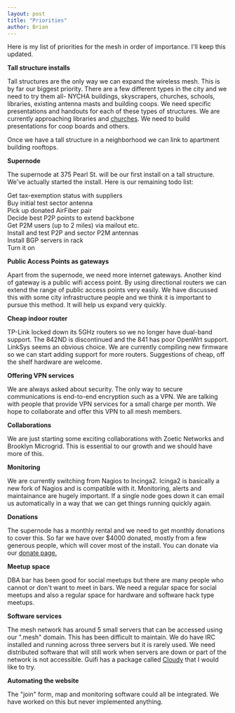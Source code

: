 ```yaml
---
layout: post
title: "Priorities"
author: Brian
---
```

Here is my list of priorities for the mesh in order of importance. I'll keep this updated.

**Tall structure installs**

Tall structures are the only way we can expand the wireless mesh. This is by far our biggest priority. There are a few different types in the city and we need to try them all- NYCHA buildings, skyscrapers, churches, schools, libraries, existing antenna masts and building coops. We need specific presentations and handouts for each of these types of structures. We are currently approaching libraries and [churches](../../leaflet/church.pdf). We need to build presentations for coop boards and others.  

Once we have a tall structure in a neighborhood we can link to apartment building rooftops.

**Supernode**

The supernode at 375 Pearl St. will be our first install on a tall structure. We've actually started the install. Here is our remaining todo list:

Get tax-exemption status with suppliers  
Buy initial test sector antenna  
Pick up donated AirFiber pair  
Decide best P2P points to extend backbone  
Get P2M users (up to 2 miles) via mailout etc.  
Install and test P2P and sector P2M antennas   
Install BGP servers in rack   
Turn it on  

**Public Access Points as gateways**

Apart from the supernode, we need more internet gateways. Another kind of gateway is a public wifi access point. By using directional routers we can extend the range of public access points very easily. We have discussed this with some city infrastructure people and we think it is important to pursue this method. It will help us expand very quickly.

**Cheap indoor router**

TP-Link locked down its 5GHz routers so we no longer have dual-band support. The 842ND is discontinued and the 841 has poor OpenWrt support. LinkSys seems an obvious choice. We are currently compiling new firmware so we can start adding support for more routers. Suggestions of cheap, off the shelf hardware are welcome.

**Offering VPN services**

We are always asked about security. The only way to secure communications is end-to-end encryption such as a VPN. We are talking with people that provide VPN services for a small charge per month. We hope to collaborate and offer this VPN to all mesh members.

**Collaborations**

We are just starting some exciting collaborations with Zoetic Networks and Brooklyn Microgrid. This is essential to our growth and we should have more of this. 

**Monitoring**

We are currently switching from Nagios to Incinga2. Icinga2 is basically a new fork of Nagios and is compatible with it. Monitoring, alerts and maintainance are hugely important. If a single node goes down it can email us automatically in a way that we can get things running quickly again.

**Donations**

The supernode has a monthly rental and we need to get monthly donations to cover this. So far we have over $4000 donated, mostly from a few generous people, which will cover most of the install. You can donate via our [donate page.](../../donate)

**Meetup space**

DBA bar has been good for social meetups but there are many people who cannot or don't want to meet in bars. We need a regular space for social meetups and also a regular space for hardware and software hack type meetups. 

**Software services**

The mesh network has around 5 small servers that can be accessed using our ".mesh" domain. This has been difficult to maintain. We do have IRC installed and running across three servers but it is rarely used. We need distributed software that will still work when servers are down or part of the network is not accessible. Guifi has a package called [Cloudy](http://cloudy.community/) that I would like to try.

**Automating the website**

The "join" form, map and monitoring software could all be integrated. We have worked on this but never implemented anything.




